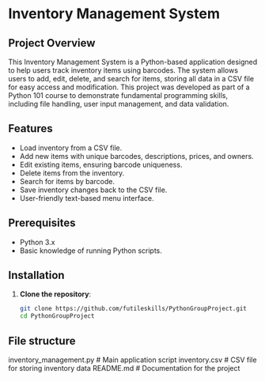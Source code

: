# Inventory Management System

## Project Overview

This Inventory Management System is a Python-based application designed to help users track inventory items using barcodes. The system allows users to add, edit, delete, and search for items, storing all data in a CSV file for easy access and modification. This project was developed as part of a Python 101 course to demonstrate fundamental programming skills, including file handling, user input management, and data validation.

## Features

- Load inventory from a CSV file.
- Add new items with unique barcodes, descriptions, prices, and owners.
- Edit existing items, ensuring barcode uniqueness.
- Delete items from the inventory.
- Search for items by barcode.
- Save inventory changes back to the CSV file.
- User-friendly text-based menu interface.

## Prerequisites

- Python 3.x
- Basic knowledge of running Python scripts.

## Installation

1. **Clone the repository**:
   ```bash
   git clone https://github.com/futileskills/PythonGroupProject.git
   cd PythonGroupProject


## File structure 

inventory_management.py   # Main application script
inventory.csv             # CSV file for storing inventory data
README.md                 # Documentation for the project

